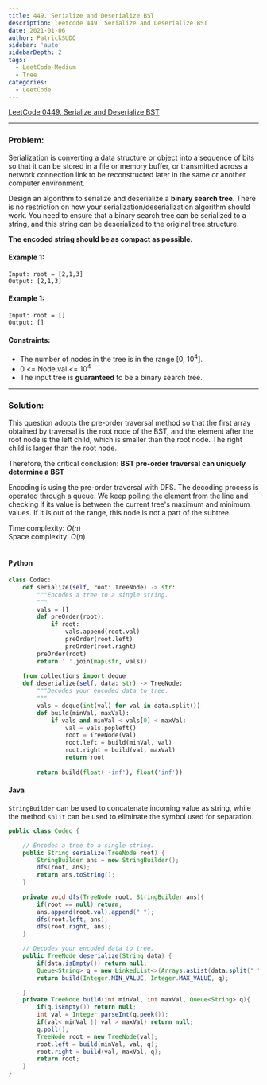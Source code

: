 ```yaml
---
title: 449. Serialize and Deserialize BST
description: leetcode 449. Serialize and Deserialize BST
date: 2021-01-06
author: PatrickSUDO
sidebar: 'auto'
sidebarDepth: 2
tags: 
  - LeetCode-Medium
  - Tree
categories:
  - LeetCode
---
```

[LeetCode 0449. Serialize and Deserialize BST](https://leetcode.com/problems/serialize-and-deserialize-bst/)

---
### Problem: <br/>

Serialization is converting a data structure or object into a sequence of bits so that it can be stored in a file or memory buffer, or transmitted across a network connection link to be reconstructed later in the same or another computer environment.

Design an algorithm to serialize and deserialize a **binary search tree**. There is no restriction on how your serialization/deserialization algorithm should work. You need to ensure that a binary search tree can be serialized to a string, and this string can be deserialized to the original tree structure.

**The encoded string should be as compact as possible.**


#### Example 1:
    Input: root = [2,1,3]
    Output: [2,1,3]

#### Example 1:
    Input: root = []
    Output: []

#### Constraints:

- The number of nodes in the tree is in the range [0, 10<sup>4</sup>].
- 0 <= Node.val <= 10<sup>4</sup>
- The input tree is **guaranteed** to be a binary search tree.

---
### Solution: <br/>

This question adopts the pre-order traversal method so that the first array obtained by traversal is the root node of the BST, and the element after the root node is the left child, which is smaller than the root node. The right child is larger than the root node.

Therefore, the critical conclusion: **BST pre-order traversal can uniquely determine a BST**

Encoding is using the pre-order traversal with DFS.
The decoding process is operated through a queue.  We keep polling the element from the line and checking if its value is between the current tree's maximum and minimum values. If it is out of the range, this node is not a part of the subtree.

Time complexity: $O(n)$</br>
Space complexity: $O(n)$ 
</br>
</br>

#### Python
```python
class Codec:
    def serialize(self, root: TreeNode) -> str:
        """Encodes a tree to a single string.
        """
        vals = []
        def preOrder(root):
            if root:
                vals.append(root.val)
                preOrder(root.left)
                preOrder(root.right)
        preOrder(root)
        return ' '.join(map(str, vals))
    
    from collections import deque
    def deserialize(self, data: str) -> TreeNode:
        """Decodes your encoded data to tree.
        """
        vals = deque(int(val) for val in data.split())
        def build(minVal, maxVal):
            if vals and minVal < vals[0] < maxVal:
                val = vals.popleft()
                root = TreeNode(val)
                root.left = build(minVal, val)
                root.right = build(val, maxVal)
                return root
            
        return build(float('-inf'), float('inf'))
```

#### Java

`StringBuilder` can be used to concatenate incoming value as string, while  the method `split` can be used to eliminate the symbol used for separation.

```java
public class Codec {

    // Encodes a tree to a single string.
    public String serialize(TreeNode root) {
        StringBuilder ans = new StringBuilder();
        dfs(root, ans);
        return ans.toString();
    }
    
    private void dfs(TreeNode root, StringBuilder ans){
        if(root == null) return;
        ans.append(root.val).append(" ");
        dfs(root.left, ans);
        dfs(root.right, ans);
    }

    // Decodes your encoded data to tree.
    public TreeNode deserialize(String data) {
        if(data.isEmpty()) return null;
        Queue<String> q = new LinkedList<>(Arrays.asList(data.split(" ")));
        return build(Integer.MIN_VALUE, Integer.MAX_VALUE, q);

    }
    private TreeNode build(int minVal, int maxVal, Queue<String> q){
        if(q.isEmpty()) return null;
        int val = Integer.parseInt(q.peek());
        if(val< minVal || val > maxVal) return null;
        q.poll();
        TreeNode root = new TreeNode(val);
        root.left = build(minVal, val, q);
        root.right = build(val, maxVal, q);
        return root;
    }
}
```

<Disqus shortname="patricksudo" />